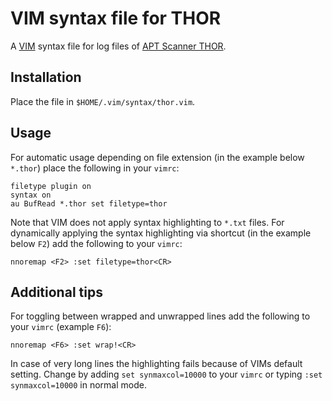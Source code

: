# VIM syntax file for THOR

A [VIM](https://www.vim.org/) syntax file for log files of [APT Scanner THOR](https://www.nextron-systems.com/thor/).

## Installation

Place the file in `$HOME/.vim/syntax/thor.vim`.

## Usage

For automatic usage depending on file extension (in the example below `*.thor`) place the following in your `vimrc`:

```
filetype plugin on
syntax on
au BufRead *.thor set filetype=thor
```

Note that VIM does not apply syntax highlighting to `*.txt` files.
For dynamically applying the syntax highlighting via shortcut (in the example below `F2`) add the following to your `vimrc`:

```
nnoremap <F2> :set filetype=thor<CR>
```

## Additional tips

For toggling between wrapped and unwrapped lines add the following to your `vimrc` (example `F6`):

```
nnoremap <F6> :set wrap!<CR>
```

In case of very long lines the highlighting fails because of VIMs default setting.
Change by adding `set synmaxcol=10000` to your `vimrc` or typing `:set synmaxcol=10000` in normal mode.
